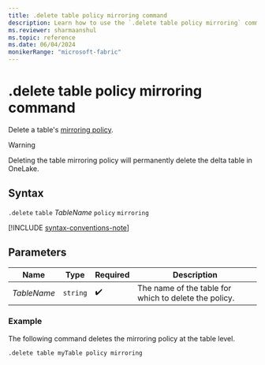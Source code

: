 ```yaml
---
title: .delete table policy mirroring command
description: Learn how to use the `.delete table policy mirroring` command to delete a table's  logical copy.
ms.reviewer: sharmaanshul
ms.topic: reference
ms.date: 06/04/2024
monikerRange: "microsoft-fabric"
---
```

# .delete table policy mirroring command

Delete a table's [mirroring policy](mirroring-policy.md).

> [!WARNING]
> Deleting the table mirroring policy will permanently delete the delta table in OneLake.

## Syntax

`.delete` `table` *TableName* `policy` `mirroring`

[!INCLUDE [syntax-conventions-note](../includes/syntax-conventions-note.md)]

## Parameters

|Name|Type|Required|Description|
|--|--|--|--|
|*TableName*| `string` | :heavy_check_mark:|The name of the table for which to delete the policy.|

### Example

The following command deletes the mirroring policy at the table level.

```kusto
.delete table myTable policy mirroring
```
